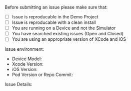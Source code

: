 Before submitting an issue please make sure that:

- [ ] Issue is reproducable in the Demo Project
- [ ] Issue is reproducable with a clean install
- [ ] You are running on a Device and not the Simulator
- [ ] You have searched existing issues (Open and Closed)
- [ ] You are using an appropriate version of XCode and iOS

Issue environment:

- Device Model:
- Xcode Version:
- iOS Version: 
- Pod Version or Repo Commit:

Issue Details:


